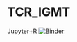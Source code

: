 # TCR_IGMT

Jupyter+R [![Binder](https://mybinder.org/badge_logo.svg)](https://mybinder.org/v2/git/https%3A%2F%2Fgithub.com%2Fmattobu83%2FTCR_IGMT/master?filepath=IGMT_script.ipynb)


